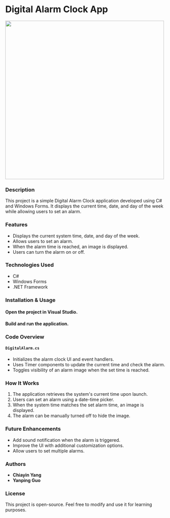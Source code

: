 # Digital Alarm Clock App
<img src="https://github.com/user-attachments/assets/e346e835-4d59-40bb-a291-46be811fe47b" width="500" />

### Description

This project is a simple Digital Alarm Clock application developed using C# and Windows Forms. It displays the current time, date, and day of the week while allowing users to set an alarm.

### Features

- Displays the current system time, date, and day of the week.
- Allows users to set an alarm.
- When the alarm time is reached, an image is displayed.
- Users can turn the alarm on or off.

### Technologies Used

- C#
- Windows Forms
- .NET Framework

### Installation & Usage

#### Open the project in Visual Studio.
#### Build and run the application.

### Code Overview

#### `DigitalAlarm.cs`
- Initializes the alarm clock UI and event handlers.
- Uses Timer components to update the current time and check the alarm.
- Toggles visibility of an alarm image when the set time is reached.

### How It Works

1. The application retrieves the system's current time upon launch.
2. Users can set an alarm using a date-time picker.
3. When the system time matches the set alarm time, an image is displayed.
4. The alarm can be manually turned off to hide the image.

### Future Enhancements

- Add sound notification when the alarm is triggered.
- Improve the UI with additional customization options.
- Allow users to set multiple alarms.

### Authors

- **Chiayin Yang**
- **Yanping Guo**

### License

This project is open-source. Feel free to modify and use it for learning purposes.
